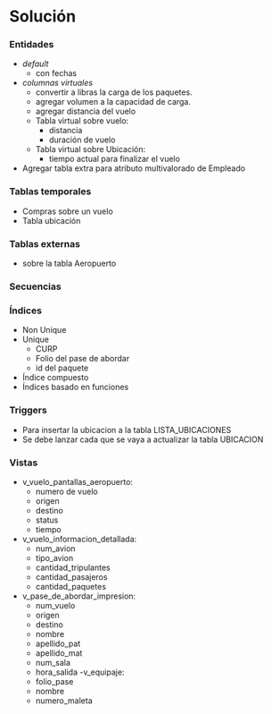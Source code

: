 # Solución

### Entidades

- *default*
  - con fechas
- *columnas virtuales*
  - convertir a libras la carga de los paquetes.
  - agregar volumen a la capacidad de carga. 
  - agregar distancia del vuelo
  - Tabla virtual sobre vuelo: 
    - distancia
    - duración de vuelo
  - Tabla virtual sobre Ubicación:
    - tiempo actual para finalizar el vuelo
- Agregar tabla extra para atributo multivalorado de Empleado

### Tablas temporales

- Compras sobre un vuelo
- Tabla ubicación

### Tablas externas

- sobre la tabla Aeropuerto

### Secuencias

### Índices

- Non Unique
- Unique
  - CURP
  - Folio del pase de abordar
  - id del paquete
- Índice compuesto
- Índices basado en funciones

### Triggers
- Para insertar la ubicacion a la tabla LISTA_UBICACIONES
 - Se debe lanzar cada que se vaya a actualizar la tabla UBICACION

### Vistas

- v_vuelo_pantallas_aeropuerto:
  - numero de vuelo
  - origen
  - destino
  - status
  - tiempo 
- v_vuelo_informacion_detallada:
  - num_avion
  - tipo_avion
  - cantidad_tripulantes
  - cantidad_pasajeros
  - cantidad_paquetes
- v_pase_de_abordar_impresion:
  - num_vuelo
  - origen
  - destino
  - nombre
  - apellido_pat
  - apellido_mat
  - num_sala
  - hora_salida
-v_equipaje:
  - folio_pase
  - nombre
  - numero_maleta






